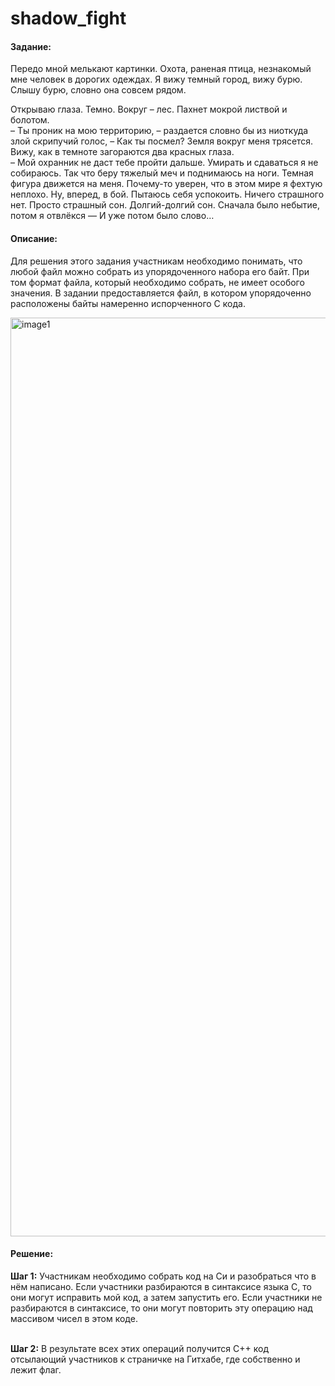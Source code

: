 <h1>shadow_fight</h1>

<h4>Задание:</h4>
<p>Передо мной мелькают картинки. Охота, раненая птица, незнакомый мне человек в дорогих одеждах. Я вижу темный город, вижу бурю. Слышу бурю, словно она совсем рядом.</p>

<p>Открываю глаза. Темно. Вокруг – лес. Пахнет мокрой листвой и болотом.<br>– Ты проник на мою территорию, – раздается словно бы из ниоткуда злой скрипучий голос, – Как ты посмел?  Земля вокруг меня трясется. Вижу, как в темноте загораются два красных глаза.<br>– Мой охранник не даст тебе пройти дальше.  Умирать и сдаваться я не собираюсь. Так что беру тяжелый меч и поднимаюсь на ноги. Темная фигура движется на меня. Почему-то уверен, что в этом мире я фехтую неплохо. Ну, вперед, в бой.  Пытаюсь себя успокоить. Ничего страшного нет. Просто страшный сон. Долгий-долгий сон. Сначала было небытие, потом я отвлёкся — И уже потом было слово…</p>

<h4>Описание:</h4>
<p>Для решения этого задания участникам необходимо понимать, что любой файл можно собрать из упорядоченного набора его байт. При том формат файла, который необходимо собрать, не имеет особого значения. В задании предоставляется файл, в котором упорядоченно расположены байты намеренно испорченного С кода.</p>

<img width="1470" alt="image1" src="https://github.com/QwarkDev/NeoQuest_2024_school_track/assets/160727310/cdc11e87-e31f-42ca-b1c4-cd5948ad4ce3">

<h4>Решение:</h4>
<b>Шаг 1:</b> <span>Участникам необходимо собрать код на Си и разобраться что в нём написано. Если участники разбираются в синтаксисе языка С, то они могут исправить мой код, а затем запустить его. Если участники не разбираются в синтаксисе, то они могут повторить эту операцию над массивом чисел в этом коде.</span><br><br>

<b>Шаг 2:</b> <span>В результате всех этих операций получится С++ код отсылающий участников к страничке на Гитхабе, где собственно и лежит флаг.</span><br><br>
